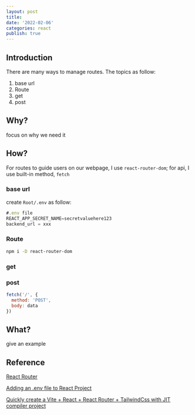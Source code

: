 ```yaml
---
layout: post
title:
date: '2022-02-06'
categories: react
publish: true
---
```


## Introduction

There are many ways to manage routes. The topics as follow:

1. base url
2. Route
3. get
4. post

## Why?

focus on why we need it

## How?

For routes to guide users on our webpage, I use `react-router-dom`; for api, I use built-in method, `fetch`

### base url

create `Root/.env` as follow:

```javascript
#.env file
REACT_APP_SECRET_NAME=secretvaluehere123
backend_url = xxx
```

### Route

```bash
npm i -D react-router-dom
```

### get

### post

```javascript
fetch('/', {
  method: 'POST',
  body: data
})
```

## What?

give an example

## Reference

[React Router](https://www.w3schools.com/react/react_router.asp)

[Adding an .env file to React Project](https://stackoverflow.com/questions/49579028/adding-an-env-file-to-react-projects)

[Quickly create a Vite + React + React Router + TailwindCss with JIT compiler project](https://www.youtube.com/watch?v=K_Qc_c6GH0g)
